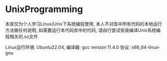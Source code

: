 # UnixProgramming

本库仅为个人学习Linux/Unix下系统编程使用, 本人不对库中所有代码的本地运行方法做任何说明, 如需要运行本代码库中的代码, 请自行尝试安装编译Unix系统编程相关的.so文件

Linux运行环境: Ubuntu22.04, 编译器: gcc version 11.4.0  协议: x86_64-linux-gnu